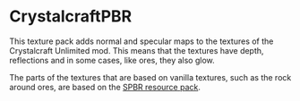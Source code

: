 # CrystalcraftPBR
This texture pack adds normal and specular maps to the textures of the Crystalcraft Unlimited mod. This means that the textures have depth, reflections and in some cases, like ores, they also glow.

The parts of the textures that are based on vanilla textures, such as the rock around ores, are based on the [SPBR resource pack](https://modrinth.com/resourcepack/spbr).
